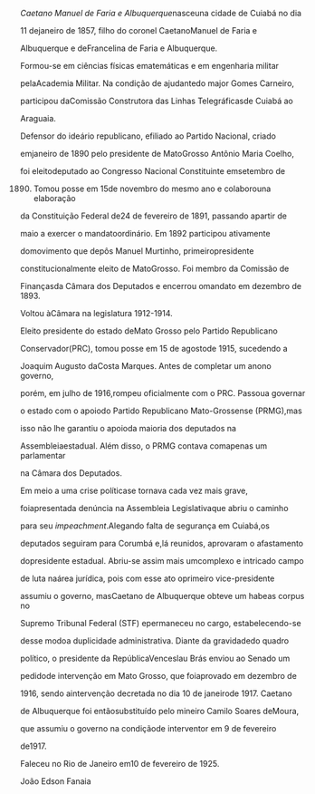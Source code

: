 

*Caetano Manuel de Faria e Albuquerque*nasceuna cidade de Cuiabá no dia

11 dejaneiro de 1857, filho do coronel CaetanoManuel de Faria e

Albuquerque e deFrancelina de Faria e Albuquerque.



Formou-se em ciências físicas ematemáticas e em engenharia militar

pelaAcademia Militar. Na condição de ajudantedo major Gomes Carneiro,

participou daComissão Construtora das Linhas Telegráficasde Cuiabá ao

Araguaia.



Defensor do ideário republicano, efiliado ao Partido Nacional, criado

emjaneiro de 1890 pelo presidente de MatoGrosso Antônio Maria Coelho,

foi eleitodeputado ao Congresso Nacional Constituinte emsetembro de

1890. Tomou posse em 15de novembro do mesmo ano e colaborouna elaboração

da Constituição Federal de24 de fevereiro de 1891, passando apartir de

maio a exercer o mandatoordinário. Em 1892 participou ativamente

domovimento que depôs Manuel Murtinho, primeiropresidente

constitucionalmente eleito de MatoGrosso. Foi membro da Comissão de

Finançasda Câmara dos Deputados e encerrou omandato em dezembro de 1893.

Voltou àCâmara na legislatura 1912-1914.



Eleito presidente do estado deMato Grosso pelo Partido Republicano

Conservador(PRC), tomou posse em 15 de agostode 1915, sucedendo a

Joaquim Augusto daCosta Marques. Antes de completar um anono governo,

porém, em julho de 1916,rompeu oficialmente com o PRC. Passoua governar

o estado com o apoiodo Partido Republicano Mato-Grossense (PRMG),mas

isso não lhe garantiu o apoioda maioria dos deputados na

Assembleiaestadual. Além disso, o PRMG contava comapenas um parlamentar

na Câmara dos Deputados.



Em meio a uma crise políticase tornava cada vez mais grave,

foiapresentada denúncia na Assembleia Legislativaque abriu o caminho

para seu *impeachment*.Alegando falta de segurança em Cuiabá,os

deputados seguiram para Corumbá e,lá reunidos, aprovaram o afastamento

dopresidente estadual. Abriu-se assim mais umcomplexo e intricado campo

de luta naárea jurídica, pois com esse ato oprimeiro vice-presidente

assumiu o governo, masCaetano de Albuquerque obteve um habeas corpus no

Supremo Tribunal Federal (STF) epermaneceu no cargo, estabelecendo-se

desse modoa duplicidade administrativa. Diante da gravidadedo quadro

político, o presidente da RepúblicaVenceslau Brás enviou ao Senado um

pedidode intervenção em Mato Grosso, que foiaprovado em dezembro de

1916, sendo aintervenção decretada no dia 10 de janeirode 1917. Caetano

de Albuquerque foi entãosubstituído pelo mineiro Camilo Soares deMoura,

que assumiu o governo na condiçãode interventor em 9 de fevereiro

de1917.



Faleceu no Rio de Janeiro em10 de fevereiro de 1925.



João Edson Fanaia



